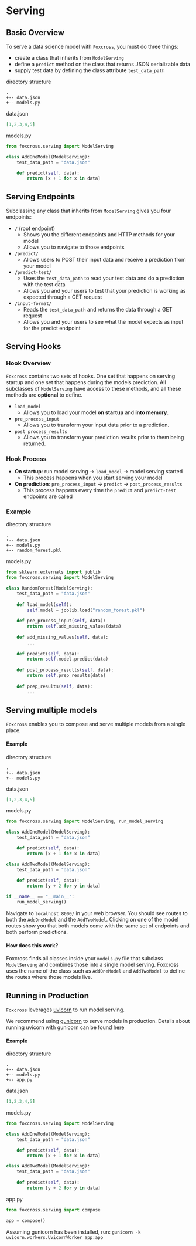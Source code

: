 # Serving

## Basic Overview
To serve a data science model with `Foxcross`, you must do three things:

* create a class that inherits from `ModelServing`
* define a `predict` method on the class that returns JSON serializable data
* supply test data by defining the class attribute `test_data_path`

directory structure
```
.
+-- data.json
+-- models.py
```
data.json
```json
[1,2,3,4,5]
```
models.py
```python
from foxcross.serving import ModelServing

class AddOneModel(ModelServing):
    test_data_path = "data.json"

    def predict(self, data):
        return [x + 1 for x in data]
```

## Serving Endpoints
Subclassing any class that inherits from `ModelServing` gives you four endpoints:

* `/` (root endpoint)
    * Shows you the different endpoints and HTTP methods for your model
    * Allows you to navigate to those endpoints
* `/predict/`
    * Allows users to POST their input data and receive a prediction from your model
* `/predict-test/`
    * Uses the `test_data_path` to read your test data and do a prediction with the test data
    * Allows you and your users to test that your prediction is working as expected
    through a GET request
* `/input-format/`
    * Reads the `test_data_path` and returns the data through a GET request
    * Allows you and your users to see what the model expects as input for the predict
    endpoint

## Serving Hooks

### Hook Overview
`Foxcross` contains two sets of hooks. One set that happens on serving startup and one set
that happens during the models prediction. All subclasses of `ModelServing` have access to
these methods, and all these methods are **optional** to define.

* `load_model`
    * Allows you to load your model **on startup** and **into memory**.
* `pre_process_input`
    * Allows you to transform your input data prior to a prediction.
* `post_process_results`
    * Allows you to transform your prediction results prior to them being returned.

### Hook Process

* **On startup**: run model serving -> `load_model` -> model serving started
    * This process happens when you start serving your model
* **On prediction**: `pre_process_input` -> `predict` -> `post_process_results`
    * This process happens every time the `predict` and `predict-test` endpoints are called

### Example
directory structure
```
.
+-- data.json
+-- models.py
+-- random_forest.pkl
```
models.py
```python
from sklearn.externals import joblib
from foxcross.serving import ModelServing

class RandomForest(ModelServing):
    test_data_path = "data.json"
    
    def load_model(self):
        self.model = joblib.load("random_forest.pkl")
    
    def pre_process_input(self, data):
        return self.add_missing_values(data)
    
    def add_missing_values(self, data):
        ...
    
    def predict(self, data):
        return self.model.predict(data)
    
    def post_process_results(self, data):
        return self.prep_results(data)
    
    def prep_results(self, data):
        ...
```

## Serving multiple models

`Foxcross` enables you to compose and serve multiple models from a single place.

#### Example
directory structure
```
.
+-- data.json
+-- models.py
```
data.json
```json
[1,2,3,4,5]
```
models.py
```python
from foxcross.serving import ModelServing, run_model_serving

class AddOneModel(ModelServing):
    test_data_path = "data.json"

    def predict(self, data):
        return [x + 1 for x in data]

class AddTwoModel(ModelServing):
    test_data_path = "data.json"
    
    def predict(self, data):
        return [y + 2 for y in data] 

if __name__ == "__main__":
    run_model_serving()
```

Navigate to `localhost:8000/` in your web browser. You should see routes to both the
`AddOneModel` and the `AddTwoModel`. Clicking on one of the model routes show you that
both models come with the same set of endpoints and both perform predictions.

#### How does this work?
Foxcross finds all classes inside your `models.py` file that subclass `ModelServing` and
combines those into a single model serving. Foxcross uses the name of the class such as
`AddOneModel` and `AddTwoModel` to define the routes where those models live.

## Running in Production

`Foxcross` leverages [uvicorn](https://github.com/encode/uvicorn) to run model serving.

We recommend using [gunicorn](https://github.com/benoitc/gunicorn) to serve models in
production. Details about running uvicorn with gunicorn can be found
[here](https://www.uvicorn.org/deployment/#gunicorn)

#### Example
directory structure
```
.
+-- data.json
+-- models.py
+-- app.py
```
data.json
```json
[1,2,3,4,5]
```
models.py
```python
from foxcross.serving import ModelServing

class AddOneModel(ModelServing):
    test_data_path = "data.json"

    def predict(self, data):
        return [x + 1 for x in data]

class AddTwoModel(ModelServing):
    test_data_path = "data.json"
    
    def predict(self, data):
        return [y + 2 for y in data] 
```
app.py
```python
from foxcross.serving import compose

app = compose()
```
Assuming gunicorn has been installed, run:
`gunicorn -k uvicorn.workers.UvicornWorker app:app`
